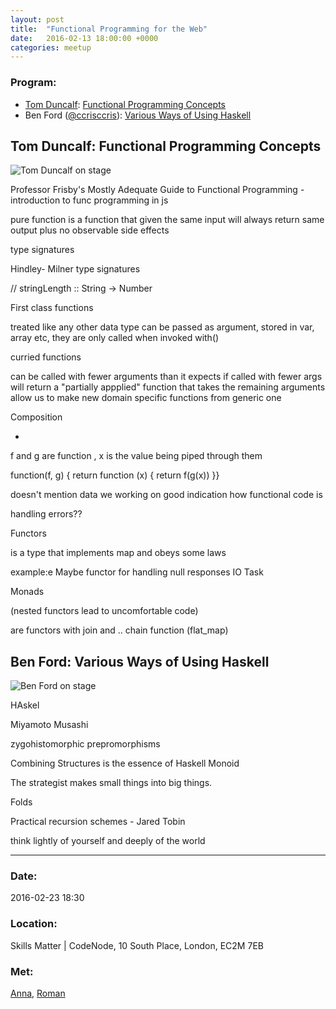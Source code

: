 ```yaml
---
layout: post
title:  "Functional Programming for the Web"
date:   2016-02-13 18:00:00 +0000
categories: meetup
---
```


### Program:

 - [Tom Duncalf](http://blog.jenkster.com/):
    [Functional Programming Concepts](#kris-jenkins--what-is-functional-programming)
 - Ben Ford ([@ccrisccris](https://twitter.com/ccrisccris)):
    [Various Ways of Using Haskell](#cristiano-calcagno-functional-programming-at-facebook)

## Tom Duncalf: Functional Programming Concepts

![Tom Duncalf on stage](/notes/images/2016-02-09-ldn-functionals-5/DSCF4110.JPG)

Professor Frisby's Mostly Adequate Guide to Functional Programming -introduction to func programming in js


pure function is a function that given the same input will always return same output
plus no observable side effects

type signatures



Hindley- Milner type signatures

// stringLength :: String -> Number


First class functions

treated like any other data type
can be passed as argument, stored in var, array etc,
they are only called when invoked with()

curried functions


can be called with fewer arguments than it expects
if called with fewer args will return a "partially appplied" function  that takes the remaining arguments
allow us to make new domain specific functions from generic one

Composition

-
f and g are function , x is the value being piped through them

function(f, g) {
return function (x) {
return f(g(x))
}}

doesn't mention data we working on
good indication how functional code is

handling errors??

Functors

is a type that implements map and obeys some laws

example:e
Maybe functor
for handling null responses
IO
Task


Monads

(nested functors lead to uncomfortable code)

are functors with join and ..
chain function (flat_map)



## Ben Ford: Various Ways of Using Haskell

![Ben Ford on stage](/notes/images/2016-02-09-ldn-functionals-5/DSCF4111.JPG)


HAskel

Miyamoto Musashi



zygohistomorphic prepromorphisms

Combining Structures is the essence of Haskell
Monoid

The strategist makes small things into big things.

Folds


Practical recursion schemes - Jared Tobin

think lightly of yourself and deeply of the world


---


### Date:

2016-02-23 18:30

### Location:

Skills Matter | CodeNode, 10 South Place, London, EC2M 7EB

### Met:

[Anna](https://twitter.com/lithinn), [Roman](https://twitter.com/romanschejbal)





